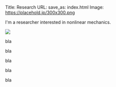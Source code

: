 Title: Research
URL:
save_as: index.html
Image: https://placehold.jp/300x300.png

I'm a researcher interested in nonlinear mechanics.

![](https://placehold.jp/300x300.png)

bla

bla

bla

bla

bla



